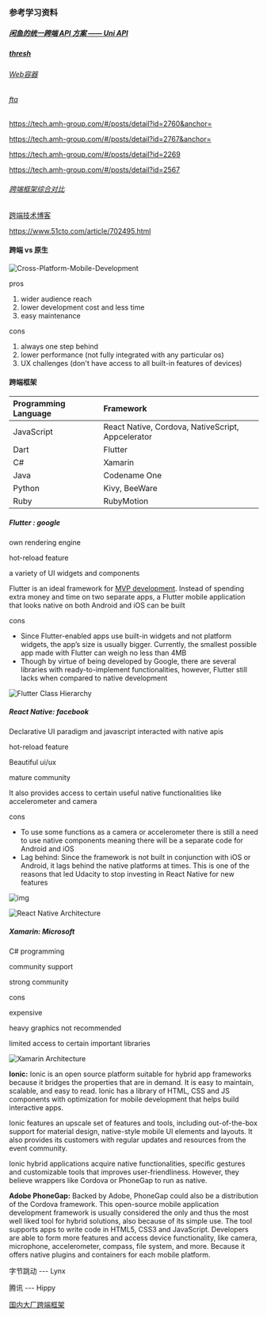





### 参考学习资料

##### [闲鱼的统一跨端 API 方案 —— Uni API](https://my.oschina.net/u/4662964/blog/5145925)

##### [thresh](https://techface.amh-group.com/doc/90)

###### [Web容器](https://techface.amh-group.com/doc/125)

###### [fta](https://fta.amh-group.com/xrun/#/guide/about)

https://tech.amh-group.com/#/posts/detail?id=2760&anchor=

https://tech.amh-group.com/#/posts/detail?id=2767&anchor=

https://tech.amh-group.com/#/posts/detail?id=2269

https://tech.amh-group.com/#/posts/detail?id=2567



###### [跨端框架综合对比](https://blog.csdn.net/qq_39970857/article/details/114900029)



[跨端技术博客](https://dongbizhen.com/posts/25665/#%E6%8C%81%E7%BB%AD%E6%8F%90%E5%8D%87%E5%BC%80%E5%8F%91%E6%95%88%E7%8E%87)



https://www.51cto.com/article/702495.html



#### 跨端 vs 原生



![Cross-Platform-Mobile-Development](https://www.sam-solutions.com/blog/wp-content/uploads/2018/04/Cross-Platform-Mobile-Development.jpg)

pros

1. wider audience reach
2. lower development cost and less time
3. easy maintenance

cons

1. always one step behind
2. lower performance (not fully integrated with any particular os)
3. UX challenges (don't have access to all built-in features of devices)





#### 跨端框架



| Programming Language | Framework                                         |
| :------------------- | :------------------------------------------------ |
| JavaScript           | React Native, Cordova, NativeScript, Appcelerator |
| Dart                 | Flutter                                           |
| C#                   | Xamarin                                           |
| Java                 | Codename One                                      |
| Python               | Kivy, BeeWare                                     |
| Ruby                 | RubyMotion                                        |

##### Flutter :   google

own rendering engine 

hot-reload feature 

a variety of UI widgets and components

Flutter is an ideal framework for [MVP development](https://www.netsolutions.com/mvp-development). Instead of spending extra money and time on two separate apps, a Flutter mobile application that looks native on both Android and iOS can be built



cons

- Since Flutter-enabled apps use built-in widgets and not platform widgets, the app’s size is usually bigger. Currently, the smallest possible app made with Flutter can weigh no less than 4MB
- Though by virtue of being developed by Google, there are several libraries with ready-to-implement functionalities, however, Flutter still lacks when compared to native development



![Flutter Class Hierarchy](https://www.netsolutions.com/insights/wp-content/uploads/2019/12/Flutter-Class-Heirarchy.jpg)



##### React Native:  facebook



Declarative UI paradigm and javascript interacted with native apis

hot-reload feature

Beautiful ui/ux 

mature community

It also provides access to certain useful native functionalities like accelerometer and camera



cons

- To use some functions as a camera or accelerometer there is still a need to use native components meaning there will be a separate code for Android and iOS
- Lag behind: Since the framework is not built in conjunction with iOS or Android, it lags behind the native platforms at times. This is one of the reasons that led Udacity to stop investing in React Native for new features

![img](https://webiotic.wpenginepowered.com/wp-content/uploads/cross-platform-app-development-reactnative-webiotic-800x277.jpg)

![React Native Architecture](https://www.netsolutions.com/insights/wp-content/uploads/2019/12/React-Native-Architecture.jpg)



##### Xamarin: Microsoft

C# programming

community support 

strong community



cons

expensive

heavy graphics not recommended

 limited access to certain important libraries

![Xamarin Architecture](https://www.netsolutions.com/insights/wp-content/uploads/2019/12/Xamarin-Architecture.jpg)

**Ionic:** Ionic is an open source platform suitable for hybrid app frameworks because it bridges the properties that are in demand. It is easy to maintain, scalable, and easy to read. Ionic has a library of HTML, CSS and JS components with optimization for mobile development that helps build interactive apps.

Ionic features an upscale set of features and tools, including out-of-the-box support for material design, native-style mobile UI elements and layouts. It also provides its customers with regular updates and resources from the event community.

Ionic hybrid applications acquire native functionalities, specific gestures and customizable tools that improves user-friendliness. However, they believe wrappers like Cordova or PhoneGap to run as native.

**Adobe PhoneGap:** Backed by Adobe, PhoneGap could also be a distribution of the Cordova framework. This open-source mobile application development framework is usually considered the only and thus the most well liked tool for hybrid solutions, also because of its simple use. The tool supports apps to write code in HTML5, CSS3 and JavaScript. Developers are able to form more features and access device functionality, like camera, microphone, accelerometer, compass, file system, and more. Because it offers native plugins and containers for each mobile platform.



字节跳动 --- Lynx

腾讯 --- Hippy 



[国内大厂跨端框架](https://toutiao.io/posts/125ulxl/preview)









